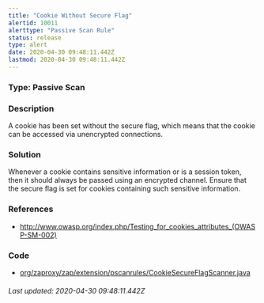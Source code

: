 ```yaml
---
title: "Cookie Without Secure Flag"
alertid: 10011
alerttype: "Passive Scan Rule"
status: release
type: alert
date: 2020-04-30 09:48:11.442Z
lastmod: 2020-04-30 09:48:11.442Z
---
```

### Type: Passive Scan

### Description
A cookie has been set without the secure flag, which means that the cookie can be accessed via unencrypted connections.

### Solution

Whenever a cookie contains sensitive information or is a session token, then it should always be passed using an encrypted channel. Ensure that the secure flag is set for cookies containing such sensitive information.

### References

* http://www.owasp.org/index.php/Testing_for_cookies_attributes_(OWASP-SM-002)

### Code

 * [org/zaproxy/zap/extension/pscanrules/CookieSecureFlagScanner.java](https://github.com/zaproxy/zap-extensions/blob/master/addOns/pscanrules/src/main/java/org/zaproxy/zap/extension/pscanrules/CookieSecureFlagScanner.java)

###### Last updated: 2020-04-30 09:48:11.442Z
